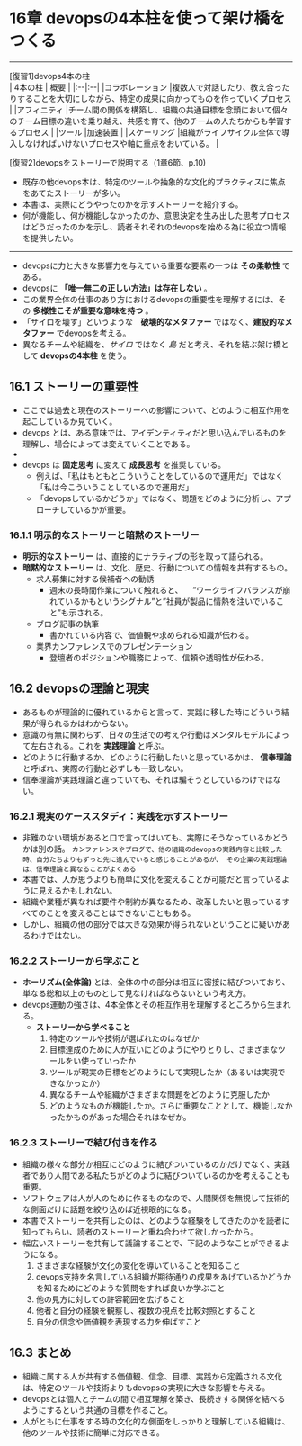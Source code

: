 # 16章 devopsの4本柱を使って架け橋をつくる
---
[復習1]devops4本の柱  
| 4本の柱 | 概要 |
|:--|:--|
|コラボレーション |複数人で対話したり、教え合ったりすることを大切にしながら、特定の成果に向かってものを作っていくプロセス |
|アフィニティ |チーム間の関係を構築し、組織の共通目標を念頭において個々のチーム目標の違いを乗り越え、共感を育て、他のチームの人たちからも学習するプロセス |
|ツール |加速装置 |
|スケーリング |組織がライフサイクル全体で導入しなければいけないプロセスや軸に重点をおいている。 |

[復習2]devopsをストーリーで説明する（1章6節、p.10)
- 既存の他devops本は、特定のツールや抽象的な文化的プラクティスに焦点をあてたストーリーが多い。
- 本書は、実際にどうやったのかを示すストーリーを紹介する。
- 何が機能し、何が機能しなかったのか、意思決定を生み出した思考プロセスはどうだったのかを示し、読者それぞれのdevopsを始める為に役立つ情報を提供したい。
---
- devopsに力と大きな影響力を与えている重要な要素の一つは **その柔軟性** である。
- devopsに **「唯一無二の正しい方法」は存在しない** 。
- この業界全体の仕事のあり方におけるdevopsの重要性を理解するには、その **多様性こそが重要な意味を持つ** 。
- 「サイロを壊す」というような　**破壊的なメタファー** ではなく、**建設的なメタファー** でdevopsを考える。
- 異なるチームや組織を、*サイロ* ではなく *島* だと考え、それを結ぶ架け橋として **devopsの4本柱** を使う。

## 16.1 ストーリーの重要性
- ここでは過去と現在のストーリーへの影響について、どのように相互作用を起こしているか見ていく。
- devops とは、ある意味では、アイデンティティだと思い込んでいるものを理解し、場合によっては変えていくことである。
-
- devops は **固定思考** に変えて **成長思考** を推奨している。
  - 例えば、「私はもともとこういうことをしているので運用だ」ではなく 「私は今こういうことしているので運用だ」
  - 「devopsしているかどうか」ではなく、問題をどのように分析し、アプローチしているかが重要。

### 16.1.1 明示的なストーリーと暗黙のストーリー
- **明示的なストーリー** は、直接的にナラティブの形を取って語られる。
- **暗黙的なストーリー** は、文化、歴史、行動についての情報を共有するもの。
  - 求人募集に対する候補者への勧誘
    - 週末の長時間作業について触れると、
    　”ワークライフバランスが崩れているかもというシグナル”と”社員が製品に情熱を注いでいること”も示される。
  - ブログ記事の執筆
    - 書かれている内容で、価値観や求められる知識が伝わる。
  - 業界カンファレンスでのプレゼンテーション
    - 登壇者のポジションや職務によって、信頼や透明性が伝わる。

## 16.2 devopsの理論と現実
- あるものが理論的に優れているからと言って、実践に移した時にどういう結果が得られるかはわからない。
- 意識の有無に関わらず、日々の生活での考えや行動はメンタルモデルによって左右される。これを **実践理論** と呼ぶ。
- どのように行動するか、どのように行動したいと思っているかは、 **信奉理論** と呼ばれ、実際の行動と必ずしも一致しない。
- 信奉理論が実践理論と違っていても、それは騙そうとしているわけではない。

### 16.2.1 現実のケーススタディ：実践を示すストーリー
- 非難のない環境があると口で言ってはいても、実際にそうなっているかどうかは別の話。
`カンファレンスやブログで、他の組織のdevopsの実践内容と比較した時、自分たちよりもずっと先に進んでいると感じることがあるが、
その企業の実践理論は、信奉理論と異なることがよくある`
- 本書では、人が思うよりも簡単に文化を変えることが可能だと言っているように見えるかもしれない。
- 組織や業種が異なれば要件や制約が異なるため、改革したいと思っているすべてのことを変えることはできないこともある。
- しかし、組織の他の部分では大きな効果が得られないということに疑いがあるわけではない。

### 16.2.2 ストーリーから学ぶこと
- **ホーリズム(全体論)** とは、全体の中の部分は相互に密接に結びついており、単なる総和以上のものとして見なければならないという考え方。
- devops運動の強さは、4本全体とその相互作用を理解するところから生まれる。
  - **ストーリーから学べること**
    1. 特定のツールや技術が選ばれたのはなぜか
    1. 目標達成のために人が互いにどのようにやりとりし、さまざまなツールをい使っていったか
    1. ツールが現実の目標をどのようにして実現したか（あるいは実現できなかったか）
    1. 異なるチームや組織がさまざまな問題をどのように克服したか
    1. どのようなものが機能したか。さらに重要なこととして、機能しなかったかものがあった場合それはなぜか。

### 16.2.3 ストーリーで結び付きを作る
- 組織の様々な部分か相互にどのように結びついているのかだけでなく、実践者であり人間である私たちがどのように結びついているのかを考えることも重要。
- ソフトウェアは人が人のために作るものなので、人間関係を無視して技術的な側面だけに話題を絞り込めば近視眼的になる。
- 本書でストーリーを共有したのは、どのような経験をしてきたのかを読者に知ってもらい、読者のストーリーと重ね合わせて欲しかったから。
- 幅広いストーリーを共有して議論することで、下記のようなことができるようになる。
  1. さまざまな経験が文化の変化を導いていることを知ること
  1. devops支持を名言している組織が期待通りの成果をあげているかどうかを知るためにどのような質問をすれば良いか学ぶこと
  1. 他の見方に対しての許容範囲を広げること
  1. 他者と自分の経験を観察し、複数の視点を比較対照とすること
  1. 自分の信念や価値観を表現する力を伸ばすこと

## 16.3 まとめ
- 組織に属する人が共有する価値観、信念、目標、実践から定義される文化は、特定のツールや技術よりもdevopsの実現に大きな影響を与える。
- devopsとは個人とチームの間で相互理解を築き、長続きする関係を結べるようにするという共通の目標を作ること。
- 人がともに仕事をする時の文化的な側面をしっかりと理解している組織は、他のツールや技術に簡単に対応できる。
